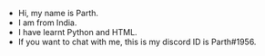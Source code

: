 - Hi, my name is Parth.
- I am from India.
- I have learnt Python and HTML.
- If you want to chat with me, this is my discord ID is Parth#1956.
<!---
parthgaikar/parthgaikar is a ✨ special ✨ repository because its `README.md` (this file) appears on your GitHub profile.
You can click the Preview link to take a look at your changes.
--->
